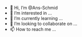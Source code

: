- 👋 Hi, I’m @Ans-Schmid
- 👀 I’m interested in ...
- 🌱 I’m currently learning ...
- 💞️ I’m looking to collaborate on ...
- 📫 How to reach me ...

<!---
Ans-Schmid/Ans-Schmid is a ✨ special ✨ repository because its `README.md` (this file) appears on your GitHub profile.
You can click the Preview link to take a look at your changes.
--->
